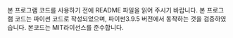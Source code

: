 본 프로그램 코드를 사용하기 전에 README 파일을 읽어 주시기 바랍니다.
본 프로그램 코드는 파이썬 코드로 작성되었으며, 파이썬3.9.5 버전에서 동작하는 것을 검증하였습니다.
본코드는  MIT라이선스를 준수합니다.